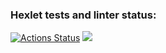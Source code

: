 ### Hexlet tests and linter status:
[![Actions Status](https://github.com/Rekunch/php-project-lvl1/workflows/hexlet-check/badge.svg)](https://github.com/Rekunch/php-project-lvl1/actions)
<a
href="https://codeclimate.com/github/codeclimate/codeclimate/maintainability"><img
src="https://api.codeclimate.com/v1/badges/a99a88d28ad37a79dbf6/maintainability" /></a>

